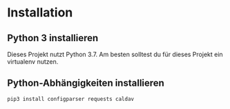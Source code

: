 # Installation
## Python 3 installieren
Dieses Projekt nutzt Python 3.7. Am besten solltest du für dieses Projekt ein virtualenv nutzen.
## Python-Abhängigkeiten installieren
    pip3 install configparser requests caldav
